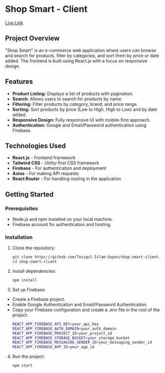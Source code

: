 # Shop Smart - Client

[Live Link](https://shop-smart-a4283.web.app)

## Project Overview

"Shop Smart" is an e-commerce web application where users can browse and search for products, filter by categories, and sort them by price or date added. The frontend is built using React.js with a focus on responsive design.

## Features

- **Product Listing:** Displays a list of products with pagination.
- **Search:** Allows users to search for products by name.
- **Filtering:** Filter products by category, brand, and price range.
- **Sorting:** Sort products by price (Low to High, High to Low) and by date added.
- **Responsive Design:** Fully responsive UI with mobile-first approach.
- **Authentication:** Google and Email/Password authentication using Firebase.

## Technologies Used

- **React.js** - Frontend framework
- **Tailwind CSS** - Utility-first CSS framework
- **Firebase** - For authentication and deployment
- **Axios** - For making API requests
- **React Router** - For handling routing in the application

## Getting Started

### Prerequisites

- Node.js and npm installed on your local machine.
- Firebase account for authentication and hosting.

### Installation

1. Clone the repository:

   ```bash
   git clone https://github.com/Tosiqul-Islam-Sopon/shop-smart-client.git
   cd shop-smart-client
2. Install dependencies:
   ```bash
   npm install
3. Set up Firebase:
- Create a Firebase project.
- Enable Google Authentication and Email/Password Authentication.
- Copy your Firebase configuration and create a .env file in the root of the project:
  ```bash
  REACT_APP_FIREBASE_API_KEY=your_api_key
  REACT_APP_FIREBASE_AUTH_DOMAIN=your_auth_domain
  REACT_APP_FIREBASE_PROJECT_ID=your_project_id
  REACT_APP_FIREBASE_STORAGE_BUCKET=your_storage_bucket
  REACT_APP_FIREBASE_MESSAGING_SENDER_ID=your_messaging_sender_id
  REACT_APP_FIREBASE_APP_ID=your_app_id
4. Run the project:
   ```bash
   npm start
